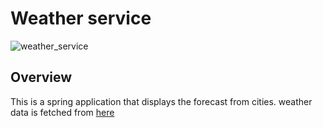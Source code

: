 # Weather service

![weather_service](https://github.com/german9304/weather_service/actions/workflows/weather_service_ci.yml/badge.svg)

## Overview
This is a spring application that displays the forecast from cities.
weather data is fetched from [here](https://www.weather.gov/documentation/services-web-api)



